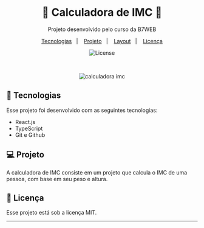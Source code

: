 <h1 align="center"> 🚀 Calculadora de IMC 🚀 </h1>

<p align="center">
Projeto desenvolvido pelo curso da B7WEB
</p>

<p align="center">
  <a href="#-tecnologias">Tecnologias</a>&nbsp;&nbsp;&nbsp;|&nbsp;&nbsp;&nbsp;
  <a href="#-projeto">Projeto</a>&nbsp;&nbsp;&nbsp;|&nbsp;&nbsp;&nbsp;
  <a href="#-layout">Layout</a>&nbsp;&nbsp;&nbsp;|&nbsp;&nbsp;&nbsp;
  <a href="#memo-licença">Licença</a>
</p>

<p align="center">
  <img alt="License" src="https://img.shields.io/static/v1?label=license&message=MIT&color=49AA26&labelColor=000000">
</p>

<br>

<p align="center">
  <img src="C:\Users\tiagotml\Desktop\B7Web\Curso React\imc_react\src\assets\calculoimc.png" alt="calculadora imc"/>
</p>

## 🚀 Tecnologias

Esse projeto foi desenvolvido com as seguintes tecnologias:

- React.js
- TypeScript
- Git e Github

## 💻 Projeto

A calculadora de IMC consiste em um projeto que calcula o IMC de uma pessoa, com base em seu peso e altura.

## :memo: Licença

Esse projeto está sob a licença MIT.

---
